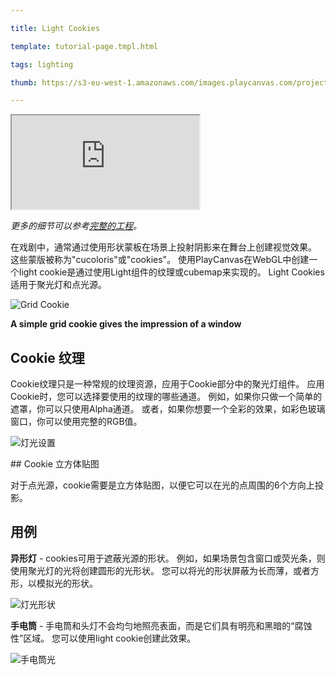 ---
title: Light Cookies
template: tutorial-page.tmpl.html
tags: lighting
thumb: https://s3-eu-west-1.amazonaws.com/images.playcanvas.com/projects/12/409793/19BDEF-image-75.jpg
---

<iframe src="https://playcanv.as/p/AGtssoOU/"></iframe>

*更多的细节可以参考[完整的工程][1]。*

在戏剧中，通常通过使用形状蒙板在场景上投射阴影来在舞台上创建视觉效果。 这些蒙版被称为"cucoloris"或"cookies"。 使用PlayCanvas在WebGL中创建一个light cookie是通过使用Light组件的纹理或cubemap来实现的。 Light Cookies适用于聚光灯和点光源。

![Grid Cookie][2]
**A simple grid cookie gives the impression of a window**

## Cookie 纹理

Cookie纹理只是一种常规的纹理资源，应用于Cookie部分中的聚光灯组件。 应用Cookie时，您可以选择要使用的纹理的哪些通道。 例如，如果你只做一个简单的遮罩，你可以只使用Alpha通道。 或者，如果你想要一个全彩的效果，如彩色玻璃窗口，你可以使用完整的RGB值。

![灯光设置][3]

## Cookie 立方体贴图

对于点光源，cookie需要是立方体贴图，以便它可以在光的点周围的6个方向上投影。

## 用例

**异形灯** - cookies可用于遮蔽光源的形状。 例如，如果场景包含窗口或荧光条，则使用聚光灯的光将创建圆形的光形状。 您可以将光的形状屏蔽为长而薄，或者方形，以模拟光的形状。

![灯光形状][5]

**手电筒** - 手电筒和头灯不会均匀地照亮表面，而是它们具有明亮和黑暗的“腐蚀性”区域。 您可以使用light cookie创建此效果。

![手电筒光][4]

[1]: https://playcanvas.com/project/409793/overview/example-light-cookies
[2]: /images/tutorials/intermediate/light-cookies/window-cookie.jpg
[3]: /images/tutorials/intermediate/light-cookies/cookie-setting.jpg
[4]: /images/tutorials/intermediate/light-cookies/torch-cookie.jpg
[5]: /images/tutorials/intermediate/light-cookies/square-cookie.jpg

